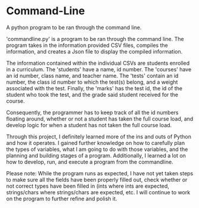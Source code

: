 # Command-Line
A python program to be ran through the command line.

'commandline.py' is a program to be ran through the command line. The program takes in the information provided CSV files, compiles the information, and creates a Json file to display the compiled information.

The information contained within the individual CSVs are students enrolled in a curriculum. The 'students' have a name, id number. The 'courses' have an id number, class name, and teacher name. The 'tests' contain an id number, the class id number to which the test(s) belong, and a weight associated with the test. Finally, the 'marks' has the test id, the id of the student who took the test, and the grade said student received for the course.

Consequently, the programmer has to keep track of all the id numbers floating around, whether or not a student has taken the full course load, and develop logic for when a student has not taken the full course load.

Through this project, I definitely learned more of the ins and outs of Python and how it operates. I gained further knowledge on how to carefully plan the types of variables, what I am going to do with those variables, and the planning and building stages of a program. Additionally, I learned a lot on how to develop, run, and execute a program from the commandline.

Please note:
  While the program runs as expected, I have not yet taken steps to make sure all the fields have been properly filled out, check whether or not correct types have been filled in (ints where ints are expected, strings/chars where strings/chars are expected, etc. I will continue to work on the program to further refine and polish it.
